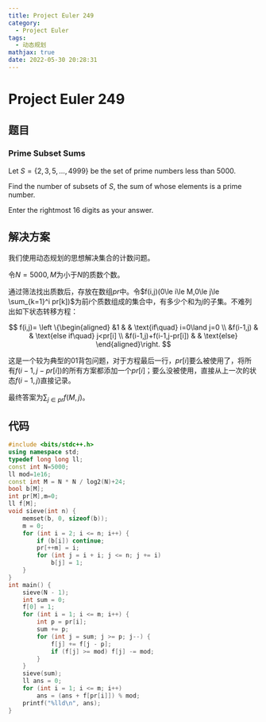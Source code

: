 ```yaml
---
title: Project Euler 249
category:
  - Project Euler
tags:
  - 动态规划
mathjax: true
date: 2022-05-30 20:28:31
---
```


<escape><!-- more --></escape>

# Project Euler 249

## 题目

### Prime Subset Sums

Let $S = \{2, 3, 5, \dots, 4999\}$ be the set of prime numbers less than $5000$.

Find the number of subsets of $S$, the sum of whose elements is a prime number.

Enter the rightmost $16$ digits as your answer.

## 解决方案

我们使用动态规划的思想解决集合的计数问题。

令$N=5000,M$为小于$N$的质数个数。

通过筛法找出质数后，存放在数组$pr$中。令$f(i,j)(0\le i\le M,0\le j\le \sum_{k=1}^i pr[k])$为前$i$个质数组成的集合中，有多少个和为$j$的子集。不难列出如下状态转移方程：

$$
f(i,j)=
\left \{\begin{aligned}
  &1  & & \text{if\quad} i=0\land j=0 \\
  &f(i-1,j) & & \text{else if\quad} j<pr[i] \\
  &f(i-1,j)+f(i-1,j-pr[i]) & & \text{else}
\end{aligned}\right.
$$

这是一个较为典型的01背包问题，对于方程最后一行，$pr[i]$要么被使用了，将所有$f(i-1,j-pr[i])$的所有方案都添加一个$pr[i]$；要么没被使用，直接从上一次的状态$f(i-1,j)$直接记录。

最终答案为$\sum_{j\in pr}f(M,j)$。

## 代码

```C++
#include <bits/stdc++.h>
using namespace std;
typedef long long ll;
const int N=5000;
ll mod=1e16;
const int M = N * N / log2(N)+24;
bool b[M];
int pr[M],m=0;
ll f[M];
void sieve(int n) {
    memset(b, 0, sizeof(b));
    m = 0;
    for (int i = 2; i <= n; i++) {
        if (b[i]) continue;
        pr[++m] = i;
        for (int j = i + i; j <= n; j += i)
            b[j] = 1;
    }
}
int main() {
    sieve(N - 1);
    int sum = 0;
    f[0] = 1;
    for (int i = 1; i <= m; i++) {
        int p = pr[i];
        sum += p;
        for (int j = sum; j >= p; j--) {
            f[j] += f[j - p];
            if (f[j] >= mod) f[j] -= mod;
        }
    }
    sieve(sum);
    ll ans = 0;
    for (int i = 1; i <= m; i++)
        ans = (ans + f[pr[i]]) % mod;
    printf("%lld\n", ans);
}
```
